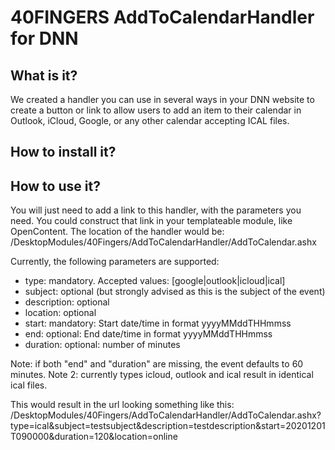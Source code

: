 ﻿# 40FINGERS AddToCalendarHandler for DNN

## What is it?
We created a handler you can use in several ways in your DNN website to create a button or link to allow users to add an item to their calendar in Outlook, iCloud, Google, or any other calendar accepting ICAL files.

## How to install it?


## How to use it?
You will just need to add a link to this handler, with the parameters you need. You could construct that link in your templateable module, like OpenContent.
The location of the handler would be:
/DesktopModules/40Fingers/AddToCalendarHandler/AddToCalendar.ashx

Currently, the following parameters are supported:
* type: mandatory. Accepted values: [google|outlook|icloud|ical]
* subject: optional (but strongly advised as this is the subject of the event)
* description: optional
* location: optional
* start: mandatory: Start date/time in format yyyyMMddTHHmmss
* end: optional: End date/time in format yyyyMMddTHHmmss
* duration: optional: number of minutes

Note: if both "end" and "duration" are missing, the event defaults to 60 minutes.
Note 2: currently types icloud, outlook and ical result in identical ical files.

This would result in the url looking something like this:
/DesktopModules/40Fingers/AddToCalendarHandler/AddToCalendar.ashx?type=ical&subject=testsubject&description=testdescription&start=20201201T090000&duration=120&location=online
